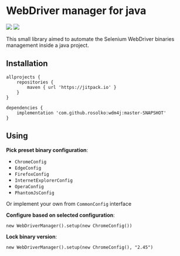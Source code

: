 # WebDriver manager for java

[![](https://travis-ci.com/rosolko/wdm4j.svg?branch=master)](https://travis-ci.com/rosolko/wdm4j)
[![](https://jitpack.io/v/rosolko/wdm4j.svg)](https://jitpack.io/#rosolko/wdm4j)

This small library aimed to automate the Selenium WebDriver binaries management inside a java project.

## Installation

    allprojects {
        repositories {
            maven { url 'https://jitpack.io' }
        }
    }

	dependencies {
	    implementation 'com.github.rosolko:wdm4j:master-SNAPSHOT'
	}

## Using

**Pick preset binary configuration**:

* `ChromeConfig`
* `EdgeConfig`
* `FirefoxConfig`
* `InternetExplorerConfig`
* `OperaConfig`
* `PhantomJsConfig`

Or implement your own from `CommonConfig` interface

**Configure based on selected configuration**:

    new WebDriverManager().setup(new ChromeConfig())
    
**Lock binary version**:

    new WebDriverManager().setup(new ChromeConfig(), "2.45")    
